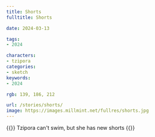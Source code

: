 ```yaml
---
title: Shorts
fulltitle: Shorts

date: 2024-03-13

tags:
- 2024

characters:
- tzipora
categories:
- sketch
keywords:
- 2024

rgb: 139, 186, 212

url: /stories/shorts/
image: https://images.millmint.net/fullres/shorts.jpg
---
```

{{<note caption>}}
Tzipora can't swim, but she has new shorts
{{</note>}}
